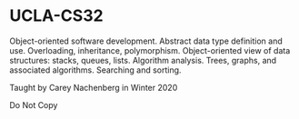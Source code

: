# UCLA-CS32
Object-oriented software development. Abstract data type definition and use. Overloading, inheritance, polymorphism. Object-oriented view of data structures: stacks, queues, lists. Algorithm analysis. Trees, graphs, and associated algorithms. Searching and sorting.

Taught by Carey Nachenberg in Winter 2020

Do Not Copy

